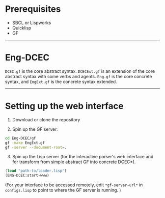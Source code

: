 Prerequisites
=============

* SBCL or Lispworks
* Quicklisp
* GF

-------------------------------------------------------------------------------

Eng-DCEC
========

```DCEC.gf``` is the core abstract syntax. ```DCECExt.gf``` is an
extension of the core abstract syntax with some verbs and
agents. ```Eng.gf``` is the core concrete syntax, and ```EngExt.gf```
is the concrete syntax extended.

-------------------------------------------------------------------------------

Setting up the web interface
========



1. Download or clone the repository

2. Spin up the GF server:
```bash
cd Eng-DCEC/gf
gf -make EngExt.gf
gf -server --document-root=.
```

3. Spin up the Lisp server (for the interactive parser's web interface
   and for transform from simple abstract GF into concrete DCEC*).

```lisp
(load "path-to/loader.lisp")
(ENG-DCEC:start-www)
```

(For your interface to be accessed remotely, edit
```*gf-server-url*``` in ```configs.lisp``` to point to where the GF server is running. )
